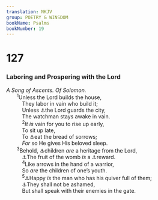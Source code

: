 ```yaml
---
translation: NKJV
group: POETRY & WINSDOM
bookName: Psalms 
bookNumber: 19
---
```


<div class="title"><h1>127</h1><h3>Laboring and Prospering with the Lord</h3><i>A Song of Ascents. Of Solomon.</i></div>
<span class="verse thi_127_1">  <sup>1</sup>Unless the Lord builds the house,<br/>   They labor in vain who build it;<br/>   Unless <a data-toggle="tooltip" data-placement="bottom" title="Is. 61:3">⚓</a>the Lord guards the city,<br/>   The watchman stays awake in vain.<br/></span>
<span class="verse thi_127_2">   <sup>2</sup><i>It</i> <i>is</i> vain for you to rise up early,<br/>   To sit up late,<br/>   To <a data-toggle="tooltip" data-placement="bottom" title="(Ps. 121:3–5)">⚓</a>eat the bread of sorrows;<br/>   <i>For</i> so He gives His beloved sleep.<br/></span>
<span class="verse thi_127_3">  <sup>3</sup>Behold, <a data-toggle="tooltip" data-placement="bottom" title="(Gen. 3:17, 19)">⚓</a>children <i>are</i> a heritage from the Lord,<br/>   <a data-toggle="tooltip" data-placement="bottom" title="(Gen. 33:5; Josh. 24:3, 4; Ps. 113:9)">⚓</a>The fruit of the womb <i>is</i> a <a data-toggle="tooltip" data-placement="bottom" title="Deut. 7:13; 28:4; Is. 13:18">⚓</a>reward.<br/></span>
<span class="verse thi_127_4">   <sup>4</sup>Like arrows in the hand of a warrior,<br/>   So <i>are</i> the children of one’s youth.<br/></span>
<span class="verse thi_127_5">   <sup>5</sup><a data-toggle="tooltip" data-placement="bottom" title="(Ps. 113:9)">⚓</a>Happy <i>is</i> the man who has his quiver full of them;<br/>   <a data-toggle="tooltip" data-placement="bottom" title="Ps. 128:2, 3">⚓</a>They shall not be ashamed,<br/>   But shall speak with their enemies in the gate.<br/></span>
